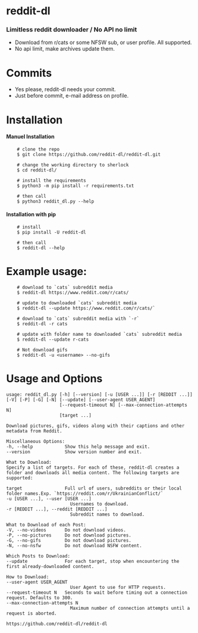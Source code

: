 # reddit-dl 
### Limitless reddit downloader / No API no limit

* Download from r/cats or some NFSW sub, or user profile. All supported. 
* No api limit, make archives update them. 

# Commits

* Yes please, reddit-dl needs your commit.
* Just before commit, e-mail address on profile. 

# Installation 
#### Manuel Installation
```console
    # clone the repo
    $ git clone https://github.com/reddit-dl/reddit-dl.git

    # change the working directory to sherlock
    $ cd reddit-dl/

    # install the requirements
    $ python3 -m pip install -r requirements.txt

    # then call
    $ python3 reddit_dl.py --help
```

#### Installation with pip
```console
    # install
    $ pip install -U reddit-dl  

    # then call
    $ reddit-dl --help 
```


# Example usage:
```console
    # download to `cats` subreddit media
    $ reddit-dl https://www.reddit.com/r/cats/

    # update to downloaded `cats` subreddit media
    $ reddit-dl --update https://www.reddit.com/r/cats/` 

    # download to `cats` subreddit media with `-r`
    $ reddit-dl -r cats

    # update with folder name to downloaded `cats` subreddit media
    $ reddit-dl --update r-cats  

    # Not download gifs
    $ reddit-dl -u <username> --no-gifs
```
# Usage and Options

<!-- MANPAGE: BEGIN EXCLUDED SECTION -->

    usage: reddit_dl.py [-h] [--version] [-u [USER ...]] [-r [REDDIT ...]] [-V] [-P] [-G] [-N] [--update] [--user-agent USER_AGENT]
                        [--request-timeout N] [--max-connection-attempts N]
                        [target ...]

    Download pictures, gifs, videos along with their captions and other metadata from Reddit.

    Miscellaneous Options:
    -h, --help            Show this help message and exit.
    --version             Show version number and exit.

    What to Download:
    Specify a list of targets. For each of these, reddit-dl creates a folder and downloads all media content. The following targets are
    supported:

    target                Full url of users, subreddits or their local folder names.Exp. `https://reddit.com/r/UkrainianConflict/`
    -u [USER ...], --user [USER ...]
                            Usernames to download.
    -r [REDDIT ...], --reddit [REDDIT ...]
                            Subreddit names to download.

    What to Download of each Post:
    -V, --no-videos       Do not download videos.
    -P, --no-pictures     Do not download pictures.
    -G, --no-gifs         Do not download pictures.
    -N, --no-nsfw         Do not download NSFW content.

    Which Posts to Download:
    --update              For each target, stop when encountering the first already-downloaded content.

    How to Download:
    --user-agent USER_AGENT
                            User Agent to use for HTTP requests.
    --request-timeout N   Seconds to wait before timing out a connection request. Defaults to 300.
    --max-connection-attempts N
                            Maximum number of connection attempts until a request is aborted.

    https://github.com/reddit-dl/reddit-dl



<!-- MANPAGE: END EXCLUDED SECTION -->

